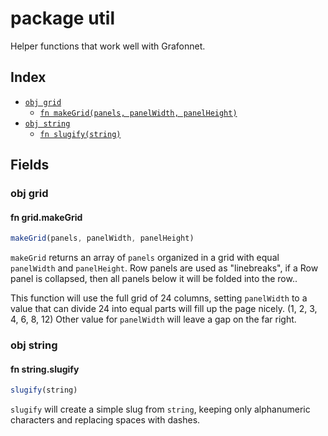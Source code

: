 # package util

Helper functions that work well with Grafonnet.

## Index

* [`obj grid`](#obj-grid)
  * [`fn makeGrid(panels, panelWidth, panelHeight)`](#fn-gridmakegrid)
* [`obj string`](#obj-string)
  * [`fn slugify(string)`](#fn-stringslugify)

## Fields

### obj grid


#### fn grid.makeGrid

```ts
makeGrid(panels, panelWidth, panelHeight)
```

`makeGrid` returns an array of `panels` organized in a grid with equal `panelWidth`
and `panelHeight`. Row panels are used as "linebreaks", if a Row panel is collapsed,
then all panels below it will be folded into the row..

This function will use the full grid of 24 columns, setting `panelWidth` to a value
that can divide 24 into equal parts will fill up the page nicely. (1, 2, 3, 4, 6, 8, 12)
Other value for `panelWidth` will leave a gap on the far right.


### obj string


#### fn string.slugify

```ts
slugify(string)
```

`slugify` will create a simple slug from `string`, keeping only alphanumeric
characters and replacing spaces with dashes.

